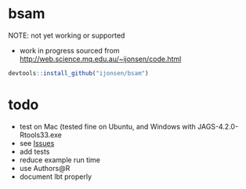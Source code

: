 # bsam


NOTE: not yet working or supported

- work in progress sourced from http://web.science.mq.edu.au/~ijonsen/code.html

```R
devtools::install_github("ijonsen/bsam")
```

# todo
- test on Mac (tested fine on Ubuntu, and Windows with JAGS-4.2.0-Rtools33.exe
- see [Issues](https://github.com/ijonsen/bsam/issues)
- add tests
- reduce example run time
- use Authors@R
- document lbt properly

